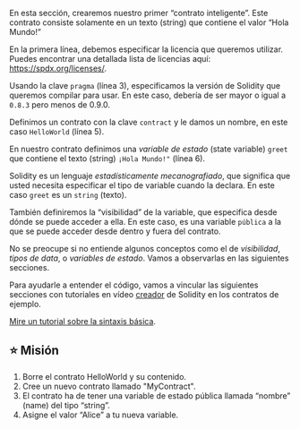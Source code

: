 En esta sección, crearemos nuestro primer “contrato inteligente”. Este contrato consiste solamente en un texto (string) que contiene el valor “Hola Mundo!”

En la primera línea, debemos especificar la licencia que queremos utilizar. Puedes encontrar una detallada lista de licencias aquí: <a href="https://spdx.org/licenses/" target="_blank">https://spdx.org/licenses/</a>.

Usando la clave `pragma` (línea 3), especificamos la versión de Solidity que queremos compilar para usar. En este caso, debería de ser mayor o igual a `0.8.3` pero menos de 0.9.0.

Definimos un contrato con la clave `contract` y le damos un nombre, en este caso  `HelloWorld` 
(línea 5).

En nuestro contrato definimos una *variable de estado* (state variable) `greet` que contiene el texto (string) `¡Hola Mundo!"` (línea 6). 

Solidity es un lenguaje *estadísticamente mecanografiado*, que significa que usted necesita especificar el tipo de variable cuando la declara. En este caso `greet` es un `string` (texto).

También definiremos la “visibilidad” de la variable, que especifica desde dónde se puede acceder a ella. En este caso, es una variable `pública` a la que se puede acceder desde dentro y fuera del contrato. 

No se preocupe si no entiende algunos conceptos como el de *visibilidad*, *tipos de data*, o  *variables de estado*. Vamos a observarlas en las siguientes secciones. 

Para ayudarle a entender el código, vamos a vincular las siguientes secciones con tutoriales en vídeo <a href="https://www.youtube.com/channel/UCJWh7F3AFyQ_x01VKzr9eyA" target="_blank">creador</a>  de Solidity en los contratos de ejemplo.

<a href="https://www.youtube.com/watch?v=g_t0Td4Kr6M" target="_blank">Mire un tutorial sobre la sintaxis básica</a>.

## ⭐️ Misión

1. Borre el contrato HelloWorld y su contenido.
2. Cree un nuevo contrato llamado "MyContract".
3. El contrato ha de tener una variable de estado pública llamada “nombre” (name) del tipo “string”.
4. Asigne el valor “Alice” a tu nueva variable. 

